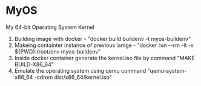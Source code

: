 # MyOS
My 64-bit Operating System Kernel

1) Building image with docker - "docker build buildenv -t myos-buildenv"
2) Makeing containter instance of previous iamge - "docker run --rm -it -v ${PWD}:/root/env myos-buildenv"
3) Inside docker container generate the kernel.iso file by command "MAKE BUILD-X86_64"
4) Emulate the operating system using qemu command "qemu-system-x86_64 -cdrom dist/x86_64/kernel.iso"
